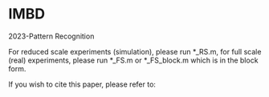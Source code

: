 # IMBD
 2023-Pattern Recognition

For reduced scale experiments (simulation), please run *_RS.m, for full scale (real) experiments, please run *_FS.m or *_FS_block.m which is in the block form.

If you wish to cite this paper, please refer to:
